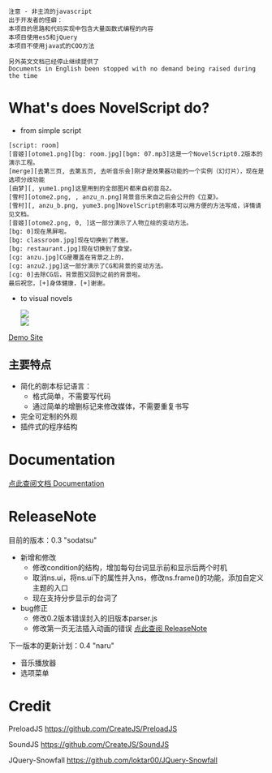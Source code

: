 ```
注意 - 非主流的javascript
出于开发者的怪癖：
本项目的思路和代码实现中包含大量函数式编程的内容
本项目使用es5和jQuery
本项目不使用java式的COO方法

另外英文文档已经停止继续提供了 
Documents in English been stopped with no demand being raised during the time
```

# What's does NovelScript do?
- from simple script
```
[script: room]
[音姬][otome1.png][bg: room.jpg][bgm: 07.mp3]这是一个NovelScript0.2版本的演示工程。
[merge][去第三页, 去第五页, 去听音乐会]刚才是效果器功能的一个实例（幻灯片），现在是选项分歧功能
[由梦][, yume1.png]这里用到的全部图片都来自初音岛2。
[雪村][otome2.png, , anzu_n.png]背景音乐来自之后会公开的《立夏》。
[雪村][, anzu_b.png, yume3.png]NovelScript的剧本可以用方便的方法写成，详情请见文档。
[音姬][otome2.png, 0, ]这一部分演示了人物立绘的变动方法。
[bg: 0]现在黑屏啦。
[bg: classroom.jpg]现在切换到了教室。
[bg: restaurant.jpg]现在切换到了食堂。
[cg: anzu.jpg]CG是覆盖在背景之上的，
[cg: anzu2.jpg]这一部分演示了CG和背景的变动方法。
[cg: 0]去除CG后，背景图又回到之前的背景啦。
最后祝您，[+]身体健康，[+]谢谢。
```
- to visual novels

  <img src="http://gal.yinyan.fr/demo/hina/new42.png" />
  <br />
  <img src="http://gal.yinyan.fr/demo/hane/hane.jpg" />

<a href="http://gal.yinyan.fr/demo/hane/">Demo Site</a>

## 主要特点
- 简化的剧本标记语言：
  - 格式简单，不需要写代码
  - 通过简单的增删标记来修改媒体，不需要重复书写
- 完全可定制的外观
- 插件式的程序结构

# Documentation
<a href="https://github.com/yinyanfr/NovelScript/tree/master/doc">点此查阅文档 Documentation</a>

# ReleaseNote
目前的版本：0.3 "sodatsu"
- 新增和修改
    - 修改condition的结构，增加每句台词显示前和显示后两个时机
    - 取消ns.ui，将ns.ui下的属性并入ns，修改ns.frame()的功能，添加自定义主题的入口
    - 现在支持分步显示的台词了
- bug修正
    - 修改0.2版本错误封入的旧版本parser.js
    - 修改第一页无法插入动画的错误
<a href="https://github.com/yinyanfr/NovelScript/blob/master/doc/ReleaseNote.md">点此查阅 ReleaseNote</a>

下一版本的更新计划：0.4 "naru"
- 音乐播放器
- 选项菜单

# Credit
PreloadJS https://github.com/CreateJS/PreloadJS

SoundJS https://github.com/CreateJS/SoundJS

JQuery-Snowfall https://github.com/loktar00/JQuery-Snowfall
